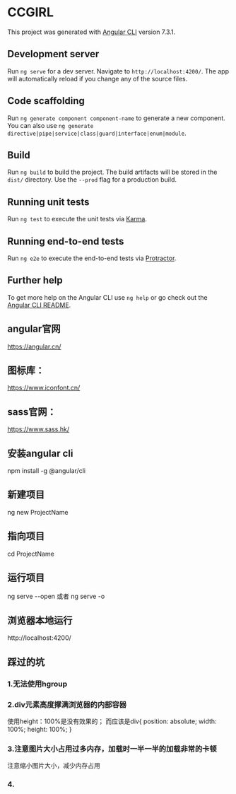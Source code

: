 # CCGIRL

This project was generated with [Angular CLI](https://github.com/angular/angular-cli) version 7.3.1.

## Development server

Run `ng serve` for a dev server. Navigate to `http://localhost:4200/`. The app will automatically reload if you change any of the source files.

## Code scaffolding

Run `ng generate component component-name` to generate a new component. You can also use `ng generate directive|pipe|service|class|guard|interface|enum|module`.

## Build

Run `ng build` to build the project. The build artifacts will be stored in the `dist/` directory. Use the `--prod` flag for a production build.

## Running unit tests

Run `ng test` to execute the unit tests via [Karma](https://karma-runner.github.io).

## Running end-to-end tests

Run `ng e2e` to execute the end-to-end tests via [Protractor](http://www.protractortest.org/).

## Further help

To get more help on the Angular CLI use `ng help` or go check out the [Angular CLI README](https://github.com/angular/angular-cli/blob/master/README.md).


## angular官网
https://angular.cn/

## 图标库：
https://www.iconfont.cn/

## sass官网：
https://www.sass.hk/

## 安装angular cli
npm install -g @angular/cli

## 新建项目
ng new ProjectName

## 指向项目
cd ProjectName

## 运行项目
ng serve --open
或者
ng serve -o

## 浏览器本地运行
http://localhost:4200/




## 踩过的坑

### 1.无法使用hgroup

### 2.div元素高度撑满浏览器的内部容器
使用height：100%是没有效果的；
而应该是div{ position: absolute; width:  100%; height: 100%; }

### 3.注意图片大小占用过多内存，加载时一半一半的加载非常的卡顿
注意缩小图片大小，减少内存占用

### 4.